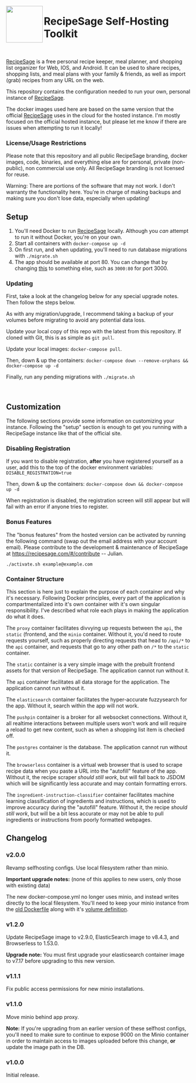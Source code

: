 <a href="https://recipesage.com"><img align="left" width="100" height="100" src="https://github.com/julianpoy/RecipeSage/raw/master/packages/frontend/src/assets/imgs/logo_green.png"></img></a>

# RecipeSage Self-Hosting Toolkit

<br />

[RecipeSage](https://recipesage.com) is a free personal recipe keeper, meal planner, and shopping list organizer for Web, IOS, and Android. It can be used to share recipes, shopping lists, and meal plans with your family & friends, as well as import (grab) recipes from any URL on the web.

This repository contains the configuration needed to run your own, personal instance of [RecipeSage](https://recipesage.com).

The docker images used here are based on the same version that the official [RecipeSage](https://recipesage.com) uses in the cloud for the hosted instance. I'm mostly focused on the official hosted instance, but please let me know if there are issues when attempting to run it locally!

### License/Usage Restrictions

Please note that this repository and all public RecipeSage branding, docker images, code, binaries, and everything else are for personal, private (non-public), non commercial use only. All RecipeSage branding is not licensed for reuse.

Warning: There are portions of the software that may not work. I don't warranty the functionality here. You're in charge of making backups and making sure you don't lose data, especially when updating!

## Setup

1. You'll need Docker to run [RecipeSage](https://recipesage.com) locally. Although you _can_ attempt to run it without Docker, you're on your own.
2. Start all containers with `docker-compose up -d`
3. On first run, and when updating, you'll need to run database migrations with `./migrate.sh`
4. The app should be available at port 80. You can change that by changing [this](https://github.com/julianpoy/RecipeSage-selfhost/blob/a1133c51af24ca78f9bc9537e147411b5e7e311a/docker-compose.yml#L8) to something else, such as `3000:80` for port 3000.

### Updating

First, take a look at the changelog below for any special upgrade notes. Then follow the steps below.

As with any migration/upgrade, I recommend taking a backup of your volumes before migrating to avoid any potential data loss.

Update your local copy of this repo with the latest from this repository. If cloned with Git, this is as simple as `git pull`.

Update your local images: `docker-compose pull`.

Then, down & up the containers: `docker-compose down --remove-orphans && docker-compose up -d`

Finally, run any pending migrations with `./migrate.sh`

<br />


## Customization

The following sections provide some information on customizing your instance. Following the "setup" section is enough to get you running with a RecipeSage instance like that of the official site.

### Disabling Registration  

If you want to disable registration, **after** you have registered yourself as a user, add this to the top of the docker environment variables: 
`DISABLE_REGISTRATION=true` 

Then, down & up the containers: `docker-compose down && docker-compose up -d`

When registration is disabled, the registration screen will still appear but will fail with an error if anyone tries to register.

### Bonus Features

The "bonus features" from the hosted version can be activated by running the following command (swap out the email address with your account email).
Please contribute to the development & maintenance of RecipeSage at https://recipesage.com/#/contribute -- Julian.

`./activate.sh example@example.com`

### Container Structure

This section is here just to explain the purpose of each container and why it's necessary. Following Docker principles, every part of the application is compartmentalized into it's own container with it's own singular responsibility. I've described what role each plays in making the application do what it does.

The `proxy` container facilitates divvying up requests between the `api`, the `static` (frontend, and the `minio` container. Without it, you'd need to route requests yourself, such as properly directing requests that head to `/api/*` to the `api` container, and requests that go to any other path on `/*` to the `static` container.

The `static` container is a very simple image with the prebuilt frontend assets for that version of RecipeSage. The application cannot run without it.

The `api` container facilitates all data storage for the application. The application cannot run without it.

The `elasticsearch` container facilitates the hyper-accurate fuzzysearch for the app. Without it, search within the app will not work.

The `pushpin` container is a broker for all websocket connections. Without it, all realtime interactions between multiple users won't work and will require a reload to get new content, such as when a shopping list item is checked off.

The `postgres` container is the database. The application cannot run without it.

The `browserless` container is a virtual web browser that is used to scrape recipe data when you paste a URL into the "autofill" feature of the app. Without it, the recipe scraper _should still work_, but will fall back to JSDOM which will be significantly less accurate and may contain formatting errors.

The `ingredient-instruction-classifier` container facilitates machine learning classification of ingredients and instructions, which is used to improve accuracy during the "autofill" feature. Without it, the recipe _should still work_, but will be a bit less accurate or may not be able to pull ingredients or instructions from poorly formatted webpages.

## Changelog

### v2.0.0

Revamp selfhosting configs. Use local filesystem rather than minio.

**Important upgrade notes:**
(none of this applies to new users, only those with existing data)

The new docker-compose.yml no longer uses minio, and instead writes directly to the local filesystem.
You'll need to keep your minio instance from the [old Dockerfile](https://github.com/julianpoy/RecipeSage-selfhost/blob/13dd943fb1c9a9d0d74cb1af21ef40bd585e2033/docker-compose.yml#L100-L108) along with it's [volume definition](https://github.com/julianpoy/RecipeSage-selfhost/blob/main/docker-compose.yml#L126-L127).

### v1.2.0

Update RecipeSage image to v2.9.0, ElasticSearch image to v8.4.3, and Browserless to 1.53.0.

**Upgrade note:** You must first upgrade your elasticsearch container image to v7.17 before upgrading to this new version.

### v1.1.1

Fix public access permissions for new minio installations. 

### v1.1.0

Move minio behind app proxy.

**Note:** If you're upgrading from an earlier version of these selfhost configs, you'll need to make sure to continue to expose 9000 on the Minio container in order to maintain access to images uploaded before this change, **or** update the image path in the DB.

### v1.0.0

Initial release.

